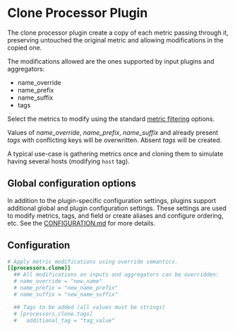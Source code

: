 # Clone Processor Plugin

The clone processor plugin create a copy of each metric passing through it,
preserving untouched the original metric and allowing modifications in the
copied one.

The modifications allowed are the ones supported by input plugins and
aggregators:

* name_override
* name_prefix
* name_suffix
* tags

Select the metrics to modify using the standard [metric
filtering](../../../docs/CONFIGURATION.md#metric-filtering) options.

Values of *name_override*, *name_prefix*, *name_suffix* and already present
*tags* with conflicting keys will be overwritten. Absent *tags* will be
created.

A typical use-case is gathering metrics once and cloning them to simulate
having several hosts (modifying ``host`` tag).

## Global configuration options <!-- @/docs/includes/plugin_config.md -->

In addition to the plugin-specific configuration settings, plugins support
additional global and plugin configuration settings. These settings are used to
modify metrics, tags, and field or create aliases and configure ordering, etc.
See the [CONFIGURATION.md][CONFIGURATION.md] for more details.

[CONFIGURATION.md]: ../../../docs/CONFIGURATION.md#plugins

## Configuration

```toml @sample.conf
# Apply metric modifications using override semantics.
[[processors.clone]]
  ## All modifications on inputs and aggregators can be overridden:
  # name_override = "new_name"
  # name_prefix = "new_name_prefix"
  # name_suffix = "new_name_suffix"

  ## Tags to be added (all values must be strings)
  # [processors.clone.tags]
  #   additional_tag = "tag_value"
```
